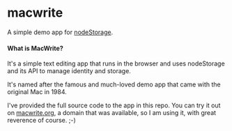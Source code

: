 # macwrite

A simple demo app for <a href="https://github.com/scripting/nodeStorage">nodeStorage</a>.

#### What is MacWrite?

It's a simple text editing app that runs in the browser and uses nodeStorage and its API to manage identity and storage.

It's named after the famous and much-loved demo app that came with the original Mac in 1984.

I've provided the full source code to the app in this repo. You can try it out on <a href="http://macwrite.org/">macwrite.org</a>, a domain that was available, so I am using it, with great reverence of course. ;-)


